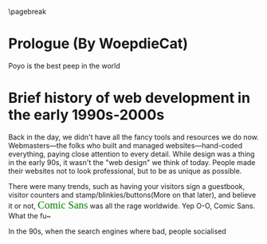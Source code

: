 \pagebreak
# Prologue (By WoepdieCat)
Poyo is the best peep in the world

# Brief history of web development in the early 1990s-2000s
Back in the day, we didn't have all the fancy tools and resources we do now. Webmasters—the folks who built and managed websites—hand-coded everything, paying close attention to every detail. While design was a thing in the early 90s, it wasn't the "web design" we think of today. People made their websites not to look professional, but to be as unique as possible. 

There were many trends, such as having your visitors sign a guestbook, visitor counters and stamp/blinkies/buttons(More on that later), and believe it or not, <span style="color: green; font-family: 'Comic Sans', cursive; font-size: 1.5em;">Comic Sans</span> was all the rage worldwide.
Yep O-O, Comic Sans. What the fu~ 

In the 90s, when the search engines where bad, people socialised